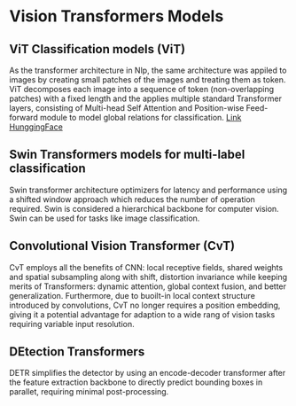 # Vision Transformers Models
## ViT Classification models (ViT)
As the transformer architecture in Nlp, the same architecture was appiled to images by creating small patches of the images and treating them as token. ViT decomposes each image into a sequence of token (non-overlapping patches) with a fixed length and the applies multiple standard Transformer layers, consisting of Multi-head Self Attention and Position-wise Feed-forward module to model global relations for classification. [Link HunggingFace](https://huggingface.co/docs/transformers/tasks/image_classification)
## Swin Transformers models for multi-label classification
Swin transformer architecture optimizers for latency and performance using a shifted window approach which reduces the number of operation required. Swin is considered a hierarchical backbone for computer vision. Swin can be used for tasks like image classification.
## Convolutional Vision Transformer (CvT)
CvT employs all the benefits of CNN: local receptive fields, shared weights and spatial subsampling along with shift, distortion invariance while keeping merits of Transformers: dynamic attention, global  context fusion,  and better generalization. Furthermore, due to buoilt-in local context structure introduced by convolutions, CvT no longer requires a position embedding, giving it a potential advantage for adaption to a wide rang of vision tasks requiring variable input resolution.
## DEtection Transformers
DETR simplifies the detector by using an encode-decoder transformer after the feature extraction backbone to directly predict bounding boxes in parallet, requiring minimal post-processing.
